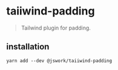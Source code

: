 # taiiwind-padding
> Tailwind plugin for padding.

## installation
```shell
yarn add --dev @jswork/taiiwind-padding
```

